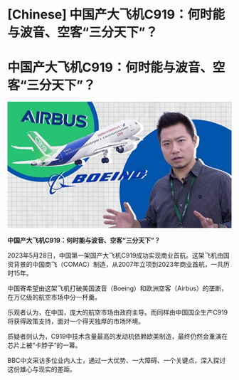 # [Chinese] 中国产大飞机C919：何时能与波音、空客“三分天下”？

#  中国产大飞机C919：何时能与波音、空客“三分天下”？

![](p0h1jd46.jpg)

**中国产大飞机C919：何时能与波音、空客“三分天下”？**


2023年5月28日，中国第一架国产大飞机C919成功实现商业首航。这架飞机由国资背景的中国商飞（COMAC）制造，从2007年立项到2023年商业首航，一共历时15年。

中国寄希望由这架飞机打破美国波音（Boeing）和欧洲空客（Airbus）的垄断，在万亿级的航空市场中分一杯羹。

乐观者认为，在中国，庞大的航空市场由政府主导。而同样由中国国企生产C919将获得政策支持，面对一个得天独厚的市场环境。

质疑者则认为，C919中技术含量最高的发动机依赖欧美制造，最终仍然会重演在芯片上被“卡脖子”的一幕。

BBC中文采访多位业内人士，通过一大优势、一大障碍、一个关键点，深入探讨这份雄心与现实的差距。



